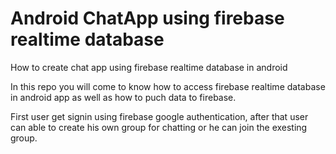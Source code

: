 # Android ChatApp using firebase realtime database
How to create chat app using firebase realtime database in android

In this repo you will come to know how to access firebase realtime database in android app 
as well as how to puch data to firebase.

First user get signin using firebase google authentication, after that user can able to create his own group for chatting or he can join
the exesting group.

